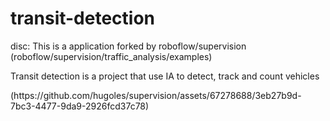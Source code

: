 # transit-detection
disc: This is a application forked by roboflow/supervision (roboflow/supervision/traffic_analysis/examples)
<div>
  <p>
    Transit detection is a project that use IA to detect, track and count vehicles
  </p>
    (https://github.com/hugoles/supervision/assets/67278688/3eb27b9d-7bc3-4477-9da9-2926fcd37c78)


</div>
